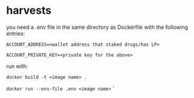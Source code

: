 # harvests
you need a .env file in the same directory as Dockerfile with the following entries:

`ACCOUNT_ADDRESS=<wallet address that staked drugs/has LP>`

`ACCOUNT_PRIVATE_KEY=<private key for the above>`

run with:

`docker build -t <image name> .`

`docker run --env-file .env <image name>`
`

